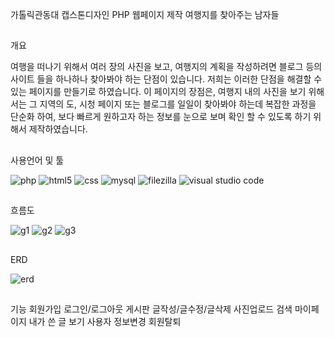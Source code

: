 가톨릭관동대 캡스톤디자인 PHP 웹페이지 제작
여행지를 찾아주는 남자들
##

개요 

여행을 떠나기 위해서 여러 장의 사진을 보고,
여행지의 계획을 작성하려면 블로그 등의 사이트 들을 하나하나 찾아봐야 하는 단점이 있습니다. 
저희는 이러한 단점을 해결할 수 있는 페이지를 만들기로 하였습니다. 
이 페이지의 장점은, 여행지 내의 사진을 보기 위해서는 그 지역의 도, 시청 페이지 또는 블로그를 일일이 찾아봐야 하는데 
복잡한 과정을 단순화 하여, 보다 빠르게 원하고자 하는 정보를 눈으로 보며 확인 할 수 있도록 하기 위해서 제작하였습니다.

##
사용언어 및 툴
<p align="left">
  <img alt="php" src ="https://img.shields.io/badge/php-777BB4.svg?&style=for-the-badge&logo=php&logoColor=white"/>
  <img alt="html5" src="https://img.shields.io/badge/HTML5-E34F26?style=for-the-badge&logo=html5&logoColor=white"/>
  <img alt="css" src="https://img.shields.io/badge/css3-1572B6?style=for-the-badge&logo=css3&logoColor=white"/>
  <img alt="mysql" src="https://img.shields.io/badge/mysql-4479A1.svg?style=for-the-badge&logo=mysql&logoColor=white"/>
  <img alt="filezilla" src="https://img.shields.io/badge/filezilla-BF0000.svg?style=for-the-badge&logo=filezilla&logoColor=black"/>
  <img alt="visual studio code" src="https://img.shields.io/badge/style=for-the-badge&logo=vsCode&logoColor=white"/>
  
</p>

##
흐름도
<p align="left">
  <img alt="g1" src="https://github.com/user-attachments/assets/a752d76b-335a-47ab-8cde-7bfe0c47aac1"/>
  <img alt="g2" src="https://github.com/user-attachments/assets/4d407c72-f20c-412a-946e-e26215c2596d"/>
  <img alt="g3" src="https://github.com/user-attachments/assets/45a952dc-0b4d-4e77-a998-6ce9e2d992ff"/>
</p>

##
ERD
<p align="left">
  <img alt="erd" src="https://github.com/user-attachments/assets/3dcbe8b0-519a-45c1-934d-c9f7a972abbf"/>
</p>

##
기능
<a>
  회원가입
  로그인/로그아웃
</a>
<a>
  게시판
    글작성/글수정/글삭제
    사진업로드
    검색
</a>
<a> 
  마이페이지
    내가 쓴 글 보기
    사용자 정보변경
    회원탈퇴
</a>
